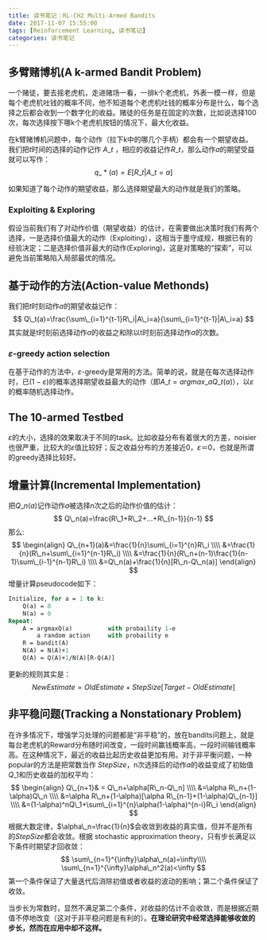 ```yaml
---
title: 读书笔记：RL-CH2 Multi-Armed Bandits
date: 2017-11-07 15:55:00
tags: [Reinforcement Learning, 读书笔记]
categories: 读书笔记
---
```


## 多臂赌博机(A k-armed Bandit Problem)

一个赌徒，要去摇老虎机，走进赌场一看，一排k个老虎机，外表一模一样，但是每个老虎机吐钱的概率不同，他不知道每个老虎机吐钱的概率分布是什么，每个选择之后都会收到一个数字化的收益。赌徒的任务是在固定的次数，比如说选择100次，每次选择按下哪k个老虎机按钮的情况下，最大化收益。

在k臂赌博机问题中，每个动作（拉下k中的哪几个手柄）都会有一个期望收益。我们把$t$时间的选择的动作记作 $A\_t$ ，相应的收益记作$R\_t$，那么动作$a$的期望受益就可以写作：
$$
q\_*(a)=E[R\_t|A\_t=a]
$$

如果知道了每个动作的期望收益，那么选择期望最大的动作就是我们的策略。

<!--more-->

### Exploiting & Exploring

假设当前我们有了对动作价值（期望收益）的估计，在需要做出决策时我们有两个选择，一是选择价值最大的动作（Exploiting），这相当于墨守成规，根据已有的经验决定；二是选择价值非最大的动作(Exploring)，这是对策略的“探索”，可以避免当前策略陷入局部最优的情况。

## 基于动作的方法(Action-value Methonds)

我们把$t$时刻动作$a$的期望收益记作：
$$
Q\_t(a)=\frac{\sum\_{i=1}^{t-1}R\_i|A\_i=a}{\sum\_{i=1}^{t-1}|A\_i=a}
$$
其实就是t时刻前选择动作$a$的收益之和除以t时刻前选择动作$a$的次数。

### $\varepsilon$-greedy action selection

在基于动作的方法中，$\varepsilon$-greedy是常用的方法。简单的说，就是在每次选择动作时，已$(1-\varepsilon)$的概率选择期望收益最大的动作（即$A\_t={argmax}\_aQ\_t(a)$），以$\varepsilon$的概率随机选择动作。

## The 10-armed Testbed

$\varepsilon$的大小，选择的效果取决于不同的task。比如收益分布有着很大的方差，noisier也很严重，比较大的$\varepsilon$值比较好；反之收益分布的方差接近0，$\varepsilon＝0$，也就是所谓的greedy选择比较好。

## 增量计算(Incremental Implementation)

把$Q\_n(a)$记作动作$a$被选择$n$次之后的动作价值的估计：
$$
Q\_n(a)=\frac{R\_1+R\_2+...+R\_{n-1}}{n-1}
$$
那么:
$$
\begin{align}
Q\_{n+1}(a)&=\frac{1}{n}\sum\_{i=1}^{n}R\_i \\\\
&=\frac{1}{n}(R\_n+\sum\_{i=1}^{n-1}R\_i) \\\\
&=\frac{1}{n}(R\_n+(n-1)\frac{1}{n-1}\sum\_{i-1}^{n-1}R\_i) \\\\
&=Q\_n(a)+\frac{1}{n}[R\_n-Q\_n(a)]
\end{align}
$$
增量计算pseudocode如下：

```pascal
Initialize, for a = 1 to k:
    Q(a) = 0
    N(a) = 0
Repeat:
    A = argmaxQ(a)          with probaility 1-e
        a random action     with probaility e
    R = bandit(A)
    N(A) = N(A)+1
    Q(A) = Q(A)+1/N(A)[R-Q(A)]
```

更新的规则其实是：
$$
NewEstimate = OldEstimate+StepSize[Target-OldEstimate]
$$

## 非平稳问题(Tracking a Nonstationary Problem)

在许多情况下，增强学习处理的问题都是“非平稳”的，放在bandits问题上，就是每台老虎机的Reward分布随时间改变，一段时间赢钱概率高，一段时间输钱概率高。在这种情况下，最近的收益比起历史收益更加有用。对于非平衡问题，一种popular的方法是把常数当作 $StepSize$，n次选择后的动作$a$的收益变成了初始值$Q\_1$和历史收益的加权平均：
$$
\begin{align}
Q\_{n+1}& = Q\_n+\alpha[R\_n-Q\_n] \\\\
&=\alpha R\_n+(1-\alpha)Q\_n \\\\
&=\alpha R\_n+(1-\alpha)[\alpha R\_{n-1}+(1-\alpha)Q\_{n-1}] \\\\
&=(1-\alpha)^nQ\_1+\sum\_{i=1}^{n}\alpha(1-\alpha)^{n-i}R\_i
\end{align}
$$
根据大数定律，$\alpha\_n=\frac{1}{n}$会收敛到收益的真实值，但并不是所有的$StepSize$都会收敛。根据    stochastic approximation theory，只有步长满足以下条件时期望才回收敛：
$$
\sum\_{n=1}^{\infty}\alpha\_n(a)=\infty\\\\
\sum\_{n=1}^{\infty}\alpha\_n^2(a)<\infty
$$
第一个条件保证了大量迭代后消除初值或者收益的波动的影响；第二个条件保证了收敛。

当步长为常数时，显然不满足第二个条件，对收益的估计不会收敛，而是根据近期值不停地改变（这对于非平稳问题是有利的）。**在理论研究中经常选择能够收敛的步长，然而在应用中却不这样。**